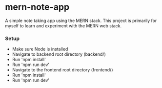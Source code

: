 # mern-note-app

A simple note taking app using the MERN stack. This project is primarily for myself to learn and experiment with the MERN web stack.

### Setup

- Make sure Node is installed
- Navigate to backend root directory (backend/)
- Run 'npm install'
- Run 'npm run dev'
- Navigate to the frontend root directory (frontend/)
- Run 'npm install'
- Run 'npm run dev'
